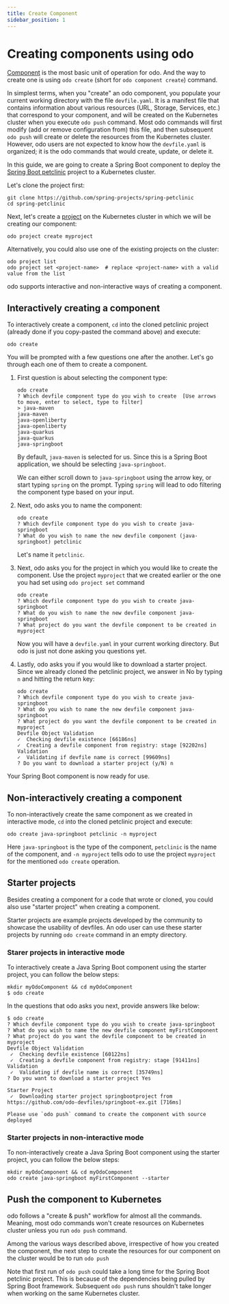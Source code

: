 ```yaml
---
title: Create Component
sidebar_position: 1
---
```

# Creating components using odo

[Component](../getting-started/basics#component) is the most basic unit of operation for odo. And the way to create one is using `odo create` (short for `odo component create`) command.

In simplest terms, when you "create" an odo component, you populate your current working directory with the file `devfile.yaml`. It is a manifest file that contains information about various resources (URL, Storage, Services, etc.) that correspond to your component, and will be created on the Kubernetes cluster when you execute `odo push` command. Most odo commands will first modify (add or remove configuration from) this file, and then subsequent `odo push` will create or delete the resources from the Kubernetes cluster. However, odo users are not expected to know how the `devfile.yaml` is organized; it is the odo commands that would create, update, or delete it.

In this guide, we are going to create a Spring Boot component to deploy the [Spring Boot petclinic](https://github.com/spring-projects/spring-petclinic) project to a Kubernetes cluster.

Let's clone the project first:
```shell
git clone https://github.com/spring-projects/spring-petclinic
cd spring-petclinic
```

Next, let's create a [project](../command-reference/project) on the Kubernetes cluster in which we will be creating our component:
```shell
odo project create myproject
```
Alternatively, you could also use one of the existing projects on the cluster:
```shell
odo project list
odo project set <project-name>  # replace <project-name> with a valid value from the list
```

odo supports interactive and non-interactive ways of creating a component.

## Interactively creating a component

To interactively create a component, `cd` into the cloned petclinic project (already done if you copy-pasted the command above) and execute:
```shell
odo create
```
You will be prompted with a few questions one after the another. Let's go through each one of them to create a component.

1. First question is about selecting the component type:
    ```shell
    odo create
    ? Which devfile component type do you wish to create  [Use arrows to move, enter to select, type to filter]
    > java-maven
    java-maven
    java-openliberty
    java-openliberty
    java-quarkus
    java-quarkus
    java-springboot
    ```
   By default, `java-maven` is selected for us. Since this is a Spring Boot application, we should be selecting `java-springboot`. 

    We can either scroll down to `java-springboot` using the arrow key, or start typing `spring` on the prompt. Typing `spring` will lead to odo filtering the component type based on your input.

2. Next, odo asks you to name the component:
    ```shell
    odo create                
    ? Which devfile component type do you wish to create java-springboot
    ? What do you wish to name the new devfile component (java-springboot) petclinic
    ```
    Let's name it `petclinic`.

3. Next, odo asks you for the project in which you would like to create the component. Use the project `myproject` that we created earlier or the one you had set using `odo project set` command
   ```shell
   odo create
   ? Which devfile component type do you wish to create java-springboot
   ? What do you wish to name the new devfile component java-springboot
   ? What project do you want the devfile component to be created in myproject
   ```
   Now you will have a `devfile.yaml` in your current working directory. But odo is just not done asking you questions yet.
4. Lastly, odo asks you if you would like to download a starter project. Since we already cloned the petclinic project, we answer in No by typing `n` and hitting the return key:
   ```shell
   odo create
   ? Which devfile component type do you wish to create java-springboot
   ? What do you wish to name the new devfile component java-springboot
   ? What project do you want the devfile component to be created in myproject
   Devfile Object Validation
   ✓  Checking devfile existence [66186ns]
   ✓  Creating a devfile component from registry: stage [92202ns]
   Validation
   ✓  Validating if devfile name is correct [99609ns]
   ? Do you want to download a starter project (y/N) n
   ```
   
Your Spring Boot component is now ready for use.

## Non-interactively creating a component

To non-interactively create the same component as we created in interactive mode, `cd` into the cloned petclinic project and execute:
```shell
odo create java-springboot petclinic -n myproject
```
Here `java-springboot` is the type of the component, `petclinic` is the name of the component, and `-n myproject` tells odo to use the project `myproject` for the mentioned `odo create` operation.

## Starter projects

Besides creating a component for a code that wrote or cloned, you could also use "starter project" when creating a component.

Starter projects are example projects developed by the community to showcase the usability of devfiles. An odo user can use these starter projects by running `odo create` command in an empty directory.

### Starer projects in interactive mode

To interactively create a Java Spring Boot component using the starter project, you can follow the below steps:
```shell
mkdir myOdoComponent && cd myOdoComponent
$ odo create
```
In the questions that odo asks you next, provide answers like below:
```shell
$ odo create
? Which devfile component type do you wish to create java-springboot
? What do you wish to name the new devfile component myFirstComponent
? What project do you want the devfile component to be created in myproject
Devfile Object Validation
 ✓  Checking devfile existence [60122ns]
 ✓  Creating a devfile component from registry: stage [91411ns]
Validation
 ✓  Validating if devfile name is correct [35749ns]
? Do you want to download a starter project Yes

Starter Project
 ✓  Downloading starter project springbootproject from https://github.com/odo-devfiles/springboot-ex.git [716ms]

Please use `odo push` command to create the component with source deployed
```

### Starter projects in non-interactive mode

To non-interactively create a Java Spring Boot component using the starter project, you can follow the below steps:
```shell
mkdir myOdoComponent && cd myOdoComponent
odo create java-springboot myFirstComponent --starter
```

## Push the component to Kubernetes

odo follows a "create & push" workflow for almost all the commands. Meaning, most odo commands won't create resources on Kubernetes cluster unless you run `odo push` command.

Among the various ways described above, irrespective of how you created the component, the next step to create the resources for our component on the cluster would be to run `odo push`

Note that first run of `odo push` could take a long time for the Spring Boot petclinic project. This is because of the dependencies being pulled by Spring Boot framework. Subsequent `odo push` runs shouldn't take longer when working on the same Kubernetes cluster.